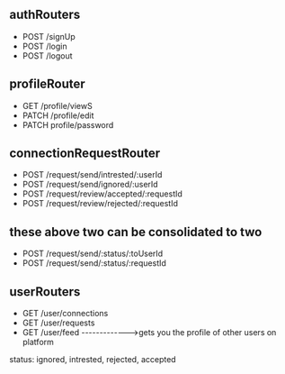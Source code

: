## authRouters
- POST  /signUp
- POST  /login
- POST  /logout

## profileRouter
- GET   /profile/viewS
- PATCH  /profile/edit
- PATCH  profile/password

## connectionRequestRouter
- POST  /request/send/intrested/:userId
- POST  /request/send/ignored/:userId
- POST  /request/review/accepted/:requestId
- POST  /request/review/rejected/:requestId
## these above two can be consolidated to two
- POST /request/send/:status/:toUserId
- POST /request/send/:status/:requestId


## userRouters
- GET   /user/connections
- GET   /user/requests
- GET   /user/feed  ------------->gets you the profile of other users on platform



    
status: ignored, intrested, rejected, accepted    